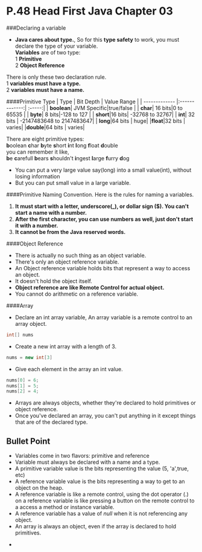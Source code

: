 P.48 Head First Java Chapter 03
=====

###Declaring a variable
* **Java cares about type.**, So for this **type safety** to work, you must declare the type of your variable.  
**Variables** are of two type:  
1 **Primitive**  
2 **Object Reference**

There is only these two declaration rule.  
1 **variables must have a type.**  
2 **variables must have a name.**  

####Primitive Type
| Type          | Bit Depth     | Value Range  |
| ------------- |:-------------:| :-----:|
| **boolean**| JVM Specific|true/false |
| **char**| 16 bits|0 to 65535 |
| **byte**| 8 bits|-128 to 127 |
| **short**|16 bits| -32768 to 32767|
| **int**| 32 bits | -2147483648 to 2147483647|
| **long**|64 bits | huge|
|**float**|32 bits | varies|
|**double**|64 bits | varies|

There are eight primitive types:  
    **b**oolean **c**har **b**yte **s**hort **i**nt **l**ong **f**loat **d**ouble  
you can remember it like,  
    **b**e **c**arefull **b**ears **s**houldn't **i**ngest **l**arge **f**urry **d**og

* You can put a very large value say(long) into a small value(int), without losing information
* But you can put small value in a large variable.

####Primitive Naming Convention.
Here is the rules for naming a variables.  
1. **It must start with a letter, underscore(_), or dollar sign ($). You can't start a name with a number.**  
2. **After the first character, you can use numbers as well, just don't start it with a number.**  
3. **It cannot be from the Java reserved words.**  

####Object Reference
* There is actually no such thing as an object variable.  
* There's only an object reference variable.
* An Object reference variable holds bits that represent a way to access an object.
* It doesn't hold the object itself.
* **Object reference are like Remote Control for actual object.**
* You cannot do arithmetic on a reference variable.

####Array
* Declare an int array variable, An array variable is a remote control to an array object.

````java
int[] nums
````
* Create a new int array with a length of 3.  

````java
nums = new int[3]
````
* Give each element in the array an int value.  
````java
nums[0] = 6;
nums[1] = 5;
nums[2] = 4;
````
* Arrays are always objects, whether they're declared to hold primitives or object reference.  
* Once you've declared an array, you can't put anything in it except things that are of the declared type.  

Bullet Point
--
* Variables come in two flavors: primitive and reference
* Variable must always be declared with a name and a type.
* A primitive variable value is the bits representing the value (5, 'a',true, etc)
* A reference variable value is the bits representing a way to get to an object on the heap.
* A reference variable is like a remote control, using the dot operator (.) on a reference variable is like pressing a button on the remote control to a access a method or instance variable.
* A reference variable has a value of *null* when it is not referencing any object.
* An array is always an object, even if the array is declared to hold primitives.    

- 